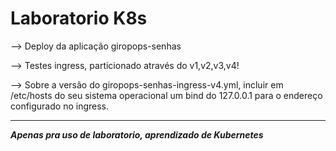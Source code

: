 # Laboratorio K8s 

--> Deploy da aplicação giropops-senhas

--> Testes ingress, particionado através do v1,v2,v3,v4!

--> Sobre a versão do giropops-senhas-ingress-v4.yml, incluir em /etc/hosts do seu sistema operacional um bind do 127.0.0.1 para o endereço configurado no ingress. 


----

***Apenas pra uso de laboratorio, aprendizado de Kubernetes***
